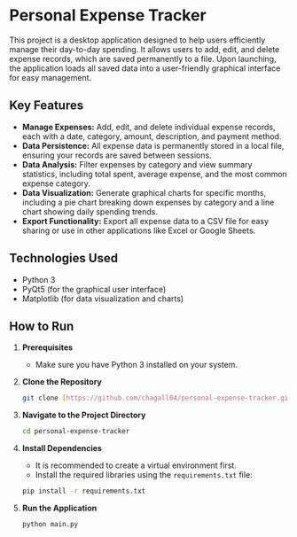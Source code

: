 # Personal Expense Tracker

This project is a desktop application designed to help users efficiently manage their day-to-day spending. It allows users to add, edit, and delete expense records, which are saved permanently to a file. Upon launching, the application loads all saved data into a user-friendly graphical interface for easy management.


## Key Features

* **Manage Expenses:** Add, edit, and delete individual expense records, each with a date, category, amount, description, and payment method.
* **Data Persistence:** All expense data is permanently stored in a local file, ensuring your records are saved between sessions.
* **Data Analysis:** Filter expenses by category and view summary statistics, including total spent, average expense, and the most common expense category.
* **Data Visualization:** Generate graphical charts for specific months, including a pie chart breaking down expenses by category and a line chart showing daily spending trends.
* **Export Functionality:** Export all expense data to a CSV file for easy sharing or use in other applications like Excel or Google Sheets.

## Technologies Used

* Python 3
* PyQt5 (for the graphical user interface)
* Matplotlib (for data visualization and charts)

## How to Run

1.  **Prerequisites**
    * Make sure you have Python 3 installed on your system.

2.  **Clone the Repository**
    ```sh
    git clone [https://github.com/chagall04/personal-expense-tracker.git](https://github.com/chagall04/personal-expense-tracker.git)
    ```

3.  **Navigate to the Project Directory**
    ```sh
    cd personal-expense-tracker
    ```

4.  **Install Dependencies**
    * It is recommended to create a virtual environment first.
    * Install the required libraries using the `requirements.txt` file:
    ```sh
    pip install -r requirements.txt
    ```

5.  **Run the Application**
    ```sh
    python main.py
    ```
